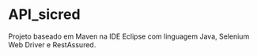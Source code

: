 # API_sicred
Projeto baseado em Maven na IDE Eclipse com linguagem Java, Selenium Web Driver e RestAssured.
